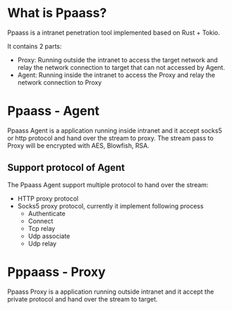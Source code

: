 # What is Ppaass?

Ppaass is a intranet penetration tool implemented based on Rust + Tokio.

It contains 2 parts: 

* Proxy: Running outside the intranet to access the target network and relay the network connection to target that can not accessed by Agent.
* Agent: Running inside the intranet to access the Proxy and relay the network connection to Proxy

# Ppaass - Agent

Ppaass Agent is a application running inside intranet and it accept socks5 or http protocol and hand over the stream to proxy.
The stream pass to Proxy will be encrypted with AES, Blowfish, RSA.

## Support protocol of Agent

The Ppaass Agent support multiple protocol to hand over the stream:
* HTTP proxy protocol
* Socks5 proxy protocol, currently it implement following process
  - Authenticate
  - Connect
  - Tcp relay
  - Udp associate
  - Udp relay

# Pppaass - Proxy

Ppaass Proxy is a application running outside intranet and it accept the private protocol and hand over the stream to target.
